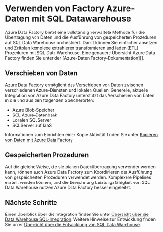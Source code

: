 <properties
   pageTitle="Verwenden Sie Factory Azure-Daten mit SQL Datawarehouse | Microsoft Azure"
   description="Tipps zur Verwendung von Azure Daten Factory (ADF) mit Azure SQL-Data Warehouse für die Entwicklung von Lösungen."
   services="sql-data-warehouse"
   documentationCenter="NA"
   authors="lodipalm"
   manager="barbkess"
   editor=""/>

<tags
   ms.service="sql-data-warehouse"
   ms.devlang="NA"
   ms.topic="article"
   ms.tgt_pltfrm="NA"
   ms.workload="data-services"
   ms.date="08/08/2016"
   ms.author="lodipalm;barbkess;sonyama"/>

# <a name="use-azure-data-factory-with-sql-data-warehouse"></a>Verwenden von Factory Azure-Daten mit SQL Datawarehouse

Azure Data Factory bietet eine vollständig verwaltete Methode für die Übertragung von Daten und die Ausführung von gespeicherten Prozeduren auf SQL Data Warehouse orchestriert.  Damit können Sie einfacher ansetzen und Zeitplan komplexe extrahieren transformieren und laden (ETL) Prozeduren mit SQL Data Warehouse. Eine genauere Übersicht Azure Data Factory finden Sie unter der [Azure-Daten Factory-Dokumentation][].

## <a name="data-movement"></a>Verschieben von Daten

Azure Data Factory ermöglicht das Verschieben von Daten zwischen verschiedenen Azure-Diensten und lokalen Quellen.  Generelle, aktuelle Integration von Azure Data Factory unterstützt das Verschieben von Daten in die und aus den folgenden Speicherorten:

+ Azure Blob-Speicher
+ SQL Azure-Datenbank
+ Lokalen SQLServer
+ SQLServer auf IaaS

Informationen zum Einrichten einer Kopie Aktivität finden Sie unter [Kopieren von Daten mit Azure Data Factory][]

## <a name="stored-procedures"></a>Gespeicherten Prozeduren
 Auf die gleiche Weise, die sie planen Datenübertragung verwendet werden kann, können auch Azure Data Factory zum Koordinieren der Ausführung von gespeicherten Prozeduren verwendet werden.  Komplexere Pipelines erstellt werden können, und die Berechnung Leistungsfähigkeit von SQL Data Warehouse nutzen Azure Data Factory besser eingeleitet.

## <a name="next-steps"></a>Nächste Schritte
Einen Überblick über die Integration finden Sie unter [Übersicht über die Data Warehouse SQL-Integration][].
Weitere Hinweise zur Entwicklung finden Sie unter [Übersicht über die Entwicklung von SQL Data Warehouse][].

<!--Image references-->

<!--Article references-->

[Kopieren von Daten mit Azure Data Factory]: ../data-factory/data-factory-data-movement-activities.md
[Übersicht über die Entwicklung von SQL Data Warehouse]: ./sql-data-warehouse-overview-develop.md
[Übersicht über die Data Warehouse SQL-integration]: ./sql-data-warehouse-overview-integrate.md

<!--MSDN references-->

<!--Other Web references-->
[Azure Data Factory-Dokumentation]:https://azure.microsoft.com/documentation/services/data-factory/

